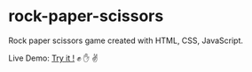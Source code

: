 # rock-paper-scissors

Rock paper scissors game created with HTML, CSS, JavaScript.

Live Demo: [Try it !](https://ChingHanHuang.github.io/rock-paper-scissors/) :fist: :hand: :v:
